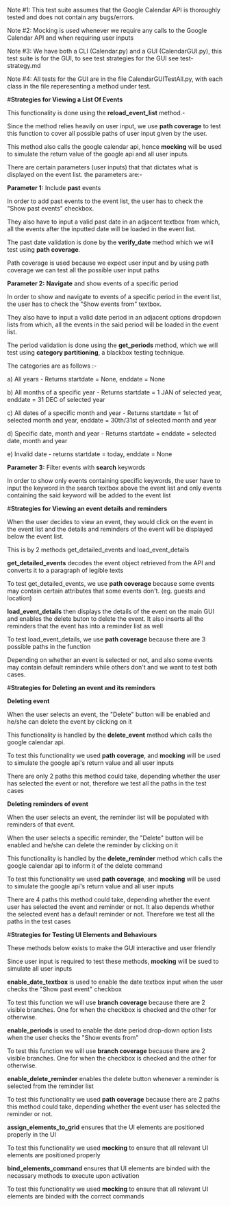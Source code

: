 Note #1: This test suite assumes that the Google Calendar API is thoroughly tested and does not contain any bugs/errors.

Note #2: Mocking is used whenever we require any calls to the Google Calendar API and when requiring user inputs

Note #3: We have both a CLI (Calendar.py) and a GUI (CalendarGUI.py), this test suite is for the GUI, to see test strategies for the GUI see test-strategy.md

Note #4: All tests for the GUI are in the file CalendarGUITestAll.py, with each class in the file reperesenting a method under test.

#**Strategies for Viewing a List Of Events**

This functionality is done using the **reload_event_list** method.-

Since the method relies heavily on user input, we use **path coverage** to test this function to cover all possible paths of user input given by the user.

This method also calls the google calendar api, hence **mocking** will be used to simulate the return value of the google api and all user inputs.

There are certain parameters (user inputs) that that dictates what is displayed on the event list. the parameters are:-

**Parameter 1:** Include **past** events

In order to add past events to the event list, the user has to check the "Show past events" checkbox.

They also have to input a valid past date in an adjacent textbox from which, all the events after the inputted date will be loaded in the event list.

The past date validation is done by the **verify_date** method which we will test using **path coverage**.

Path coverage is used because we expect user input and by using path coverage we can test all the possible user input paths


**Parameter 2:**  **Navigate** and show events of a specific period

In order to show and navigate to events of a specific period in the event list, the user has to check the "Show events from" textbox.

They also have to input a valid date period in an adjacent options dropdown lists from which, all the events in the said period will be loaded in the event list.

The period validation is done using the **get_periods** method, which we will test using **category partitioning**, a blackbox testing technique.

The categories are as follows :-

a) All years - Returns startdate = None, enddate = None

b) All months of a specific year - Returns startdate = 1 JAN of selected year, enddate = 31 DEC of selected year

c) All dates of a specific month and year - Returns startdate = 1st of selected month and year, enddate = 30th/31st of selected month and year

d) Specific date, month and year - Returns startdate = enddate = selected date, month and year

e) Invalid date - returns startdate = today, enddate = None

**Parameter 3:** Filter events with **search** keywords

In order to show only events containing specific keywords, the user have to input the keyword in the search textbox above the event list and only events containing the said keyword will be added to the event list


#**Strategies for Viewing an event details and reminders**

When the user decides to view an event, they would click on the event in the event list and the details and reminders of the event will be displayed below the event list.

This is by 2 methods get_detailed_events and load_event_details 

**get_detailed_events** decodes the event object retrieved from the API and converts it to a paragraph of legible texts

To test get_detailed_events, we use **path coverage** because some events may contain certain attributes that some events don't. (eg. guests and location)

**load_event_details** then displays the details of the event on the main GUI and enables the delete buton to delete the event. It also inserts all the reminders that the event has into a reminder list as well

To test load_event_details, we use **path coverage** because there are 3 possible paths in the function

Depending on whether an event is selected or not, and also some events may contain default reminders while others don't and we want to test both cases.

#**Strategies for Deleting an event and its reminders**

**Deleting event**

When the user selects an event, the "Delete" button will be enabled and he/she can delete the event by clicking on it

This functionality is handled by the **delete_event** method which calls the google calendar api.

To test this functionality we used **path coverage**, and **mocking** will be used to simulate the google api's return value and all user inputs

There are only 2 paths this method could take, depending whether the user has selected the event or not, therefore we test all the paths in the test cases

**Deleting reminders of event**

When the user selects an event, the reminder list will be populated with reminders of that event.

When the user selects a specific reminder, the "Delete" button will be enabled and he/she can delete the reminder by clicking on it

This functionality is handled by the **delete_reminder** method which calls the google calendar api to inform it of the delete command

To test this functionality we used **path coverage**, and **mocking** will be used to simulate the google api's return value and all user inputs

There are 4 paths this method could take, depending whether the event user has selected the event and reminder or not. It also depends whether the selected event has a default reminder or not.
Therefore we test all the paths in the test cases

#**Strategies for Testing UI Elements and Behaviours**

These methods below exists to make the GUI interactive and user friendly

Since user input is required to test these methods, **mocking** will be sued to simulate all user inputs

**enable_date_textbox** is used to enable the date textbox input when the user checks the "Show past event" checkbox

To test this function we will use **branch coverage** because there are 2 visible branches. One for when the checkbox is checked and the other for otherwise.

**enable_periods** is used to enable the date period drop-down option lists when the user checks the "Show events from"

To test this function we will use **branch coverage** because there are 2 visible branches. One for when the checkbox is checked and the other for otherwise.

**enable_delete_reminder** enables the delete button whenever a reminder is selected from the reminder list

To test this functionality we used **path coverage** because there are 2 paths this method could take, depending whether the event user has selected the reminder or not.

**assign_elements_to_grid** ensures that the UI elements are positioned properly in the UI

To test this functionality we used **mocking** to ensure that all relevant UI elements are positioned properly

**bind_elements_command** ensures that UI elements are binded with the necassary methods to execute upon activation

To test this functionality we used **mocking** to ensure that all relevant UI elements are binded with the correct commands 
